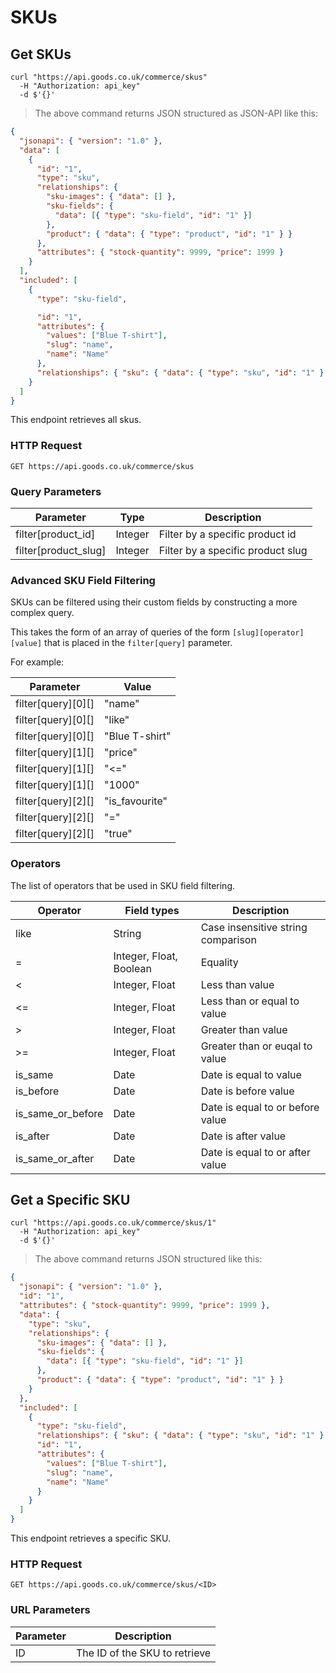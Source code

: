 # SKUs

## Get SKUs

```shell
curl "https://api.goods.co.uk/commerce/skus"
  -H "Authorization: api_key"
  -d $'{}'
```

> The above command returns JSON structured as JSON-API like this:

```json
{
  "jsonapi": { "version": "1.0" },
  "data": [
    {
      "id": "1",
      "type": "sku",
      "relationships": {
        "sku-images": { "data": [] },
        "sku-fields": {
          "data": [{ "type": "sku-field", "id": "1" }]
        },
        "product": { "data": { "type": "product", "id": "1" } }
      },
      "attributes": { "stock-quantity": 9999, "price": 1999 }
    }
  ],
  "included": [
    {
      "type": "sku-field",

      "id": "1",
      "attributes": {
        "values": ["Blue T-shirt"],
        "slug": "name",
        "name": "Name"
      },
      "relationships": { "sku": { "data": { "type": "sku", "id": "1" } } }
    }
  ]
}
```

This endpoint retrieves all skus.

### HTTP Request

`GET https://api.goods.co.uk/commerce/skus`

### Query Parameters

| Parameter            | Type    | Description                       |
| -------------------- | ------- | --------------------------------- |
| filter[product_id]   | Integer | Filter by a specific product id   |
| filter[product_slug] | Integer | Filter by a specific product slug |

### Advanced SKU Field Filtering

SKUs can be filtered using their custom fields by constructing a more complex query.

This takes the form of an array of queries of the form `[slug][operator][value]` that is placed in the `filter[query]` parameter.

For example:

| Parameter          | Value          |
| ------------------ | -------------- |
| filter[query][0][] | "name"         |
| filter[query][0][] | "like"         |
| filter[query][0][] | "Blue T-shirt" |
| filter[query][1][] | "price"        |
| filter[query][1][] | "<="           |
| filter[query][1][] | "1000"         |
| filter[query][2][] | "is_favourite" |
| filter[query][2][] | "="            |
| filter[query][2][] | "true"         |

### Operators

The list of operators that be used in SKU field filtering.

| Operator          | Field types             | Description                        |
| ----------------- | ----------------------- | ---------------------------------- |
| like              | String                  | Case insensitive string comparison |
| =                 | Integer, Float, Boolean | Equality                           |
| <                 | Integer, Float          | Less than value                    |
| <=                | Integer, Float          | Less than or equal to value        |
| >                 | Integer, Float          | Greater than value                 |
| >=                | Integer, Float          | Greater than or euqal to value     |
| is_same           | Date                    | Date is equal to value             |
| is_before         | Date                    | Date is before value               |
| is_same_or_before | Date                    | Date is equal to or before value   |
| is_after          | Date                    | Date is after value                |
| is_same_or_after  | Date                    | Date is equal to or after value    |

## Get a Specific SKU

```shell
curl "https://api.goods.co.uk/commerce/skus/1"
  -H "Authorization: api_key"
  -d $'{}'
```

> The above command returns JSON structured like this:

```json
{
  "jsonapi": { "version": "1.0" },
  "id": "1",
  "attributes": { "stock-quantity": 9999, "price": 1999 },
  "data": {
    "type": "sku",
    "relationships": {
      "sku-images": { "data": [] },
      "sku-fields": {
        "data": [{ "type": "sku-field", "id": "1" }]
      },
      "product": { "data": { "type": "product", "id": "1" } }
    }
  },
  "included": [
    {
      "type": "sku-field",
      "relationships": { "sku": { "data": { "type": "sku", "id": "1" } } },
      "id": "1",
      "attributes": {
        "values": ["Blue T-shirt"],
        "slug": "name",
        "name": "Name"
      }
    }
  ]
}
```

This endpoint retrieves a specific SKU.

### HTTP Request

`GET https://api.goods.co.uk/commerce/skus/<ID>`

### URL Parameters

| Parameter | Description                   |
| --------- | ----------------------------- |
| ID        | The ID of the SKU to retrieve |
